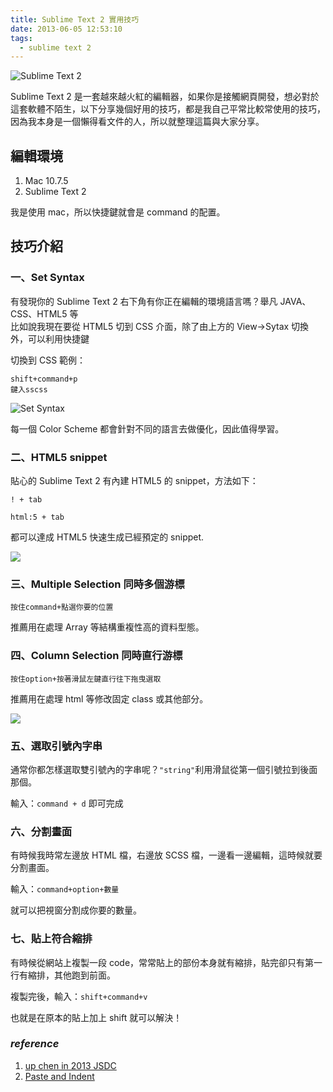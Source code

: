 ```yaml
---
title: Sublime Text 2 實用技巧
date: 2013-06-05 12:53:10
tags:
  - sublime text 2
---
```


![Sublime Text 2](https://i.imgur.com/f5ZJthW.png 'Sublime Text 2')

Sublime Text 2 是一套越來越火紅的編輯器，如果你是接觸網頁開發，想必對於這套軟體不陌生，以下分享幾個好用的技巧，都是我自己平常比較常使用的技巧，因為我本身是一個懶得看文件的人，所以就整理這篇與大家分享。

<!-- more -->

## 編輯環境

1.  Mac 10.7.5
2.  Sublime Text 2

我是使用 mac，所以快捷鍵就會是 command 的配置。

## 技巧介紹

### 一、Set Syntax

有發現你的 Sublime Text 2 右下角有你正在編輯的環境語言嗎？舉凡 JAVA、CSS、HTML5 等  
比如說我現在要從 HTML5 切到 CSS 介面，除了由上方的 View->Sytax 切換外，可以利用快捷鍵

切換到 CSS 範例：

```
shift+command+p
鍵入sscss
```

![Set Syntax](https://i.imgur.com/51PUAhD.png 'Set Syntax')

每一個 Color Scheme 都會針對不同的語言去做優化，因此值得學習。

### 二、HTML5 snippet

貼心的 Sublime Text 2 有內建 HTML5 的 snippet，方法如下：

```
! + tab
```

```
html:5 + tab
```

都可以達成 HTML5 快速生成已經預定的 snippet.

![](https://i.imgur.com/grLplgD.png)

### 三、Multiple Selection 同時多個游標

```
按住command+點選你要的位置
```

推薦用在處理 Array 等結構重複性高的資料型態。

### 四、Column Selection 同時直行游標

```
按住option+按著滑鼠左鍵直行往下拖曳選取
```

推薦用在處理 html 等修改固定 class 或其他部分。

![](https://i.imgur.com/1kLSh2P.png)

### 五、選取引號內字串

通常你都怎樣選取雙引號內的字串呢？`"string"`利用滑鼠從第一個引號拉到後面那個。

輸入：`command + d` 即可完成

### 六、分割畫面

有時候我時常左邊放 HTML 檔，右邊放 SCSS 檔，一邊看一邊編輯，這時候就要分割畫面。

輸入：`command+option+數量`

就可以把視窗分割成你要的數量。

### 七、貼上符合縮排

有時候從網站上複製一段 code，常常貼上的部份本身就有縮排，貼完卻只有第一行有縮排，其他跑到前面。

複製完後，輸入：`shift+command+v`

也就是在原本的貼上加上 shift 就可以解決！

### _reference_

1.  [up chen in 2013 JSDC](http://www.youtube.com/watch?v=41nY3RLBy3w&list=PL8dIIwCMF-SOaSb3_VYUlyULpPyk7iwlh&index=1)
2.  [Paste and Indent](https://gist.github.com/twosixcode/1988097)

